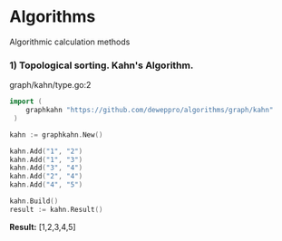 # Algorithms
Algorithmic calculation methods


### 1) Topological sorting. Kahn's Algorithm.

graph/kahn/type.go:2

```go
import (
    graphkahn "https://github.com/deweppro/algorithms/graph/kahn"
 )

kahn := graphkahn.New()

kahn.Add("1", "2")
kahn.Add("1", "3")
kahn.Add("3", "4")
kahn.Add("2", "4")
kahn.Add("4", "5")

kahn.Build()
result := kahn.Result()
```

**Result:** [1,2,3,4,5]